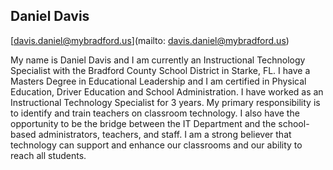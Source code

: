 ## Daniel Davis[davis.daniel@mybradford.us](mailto: davis.daniel@mybradford.us)My name is Daniel Davis and I am currently an Instructional Technology Specialist with the Bradford County School District in Starke, FL. I have a Masters Degree in Educational Leadership and I am certified in Physical Education, Driver Education and School Administration. I have worked as an Instructional Technology Specialist for 3 years. My primary responsibility is to identify and train teachers on classroom technology. I also have the opportunity to be the bridge between the IT Department and the school-based administrators, teachers, and staff. I am a strong believer that technology can support and enhance our classrooms and our ability to reach all students.